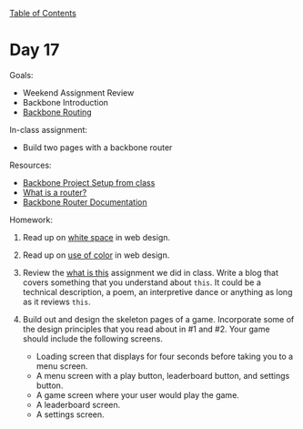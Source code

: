[Table of Contents](/README.md)

# Day 17

Goals:
* Weekend Assignment Review
* Backbone Introduction
* [Backbone Routing](https://cdnjs.com/libraries/backbone.js/tutorials/what-is-a-router)

In-class assignment:
* Build two pages with a backbone router

Resources:
* [Backbone Project Setup from class](https://github.com/TIY-Austin-Front-End-Engineering/in-class-notes/tree/master/day17/router)
* [What is a router?](http://backbonetutorials.com/what-is-a-router/)
* [Backbone Router Documentation](http://backbonejs.org/#Router)

Homework:

1. Read up on [white space](http://www.smashingmagazine.com/2014/05/16/design-principles-space-figure-ground-relationship/) in web design.

2. Read up on [use of color](http://inspectelement.com/articles/the-principles-of-good-web-design-part-3-colour/) in web design.

3. Review the [what is this](https://github.com/alarner/what-is-this) assignment we did in class. Write a blog that covers something that you understand about `this`. It could be a technical description, a poem, an interpretive dance or anything as long as it reviews `this`.

4. Build out and design the skeleton pages of a game. Incorporate some of the design principles that you read about in #1 and #2. Your game should include the following screens.
	* Loading screen that displays for four seconds before taking you to a menu screen.
	* A menu screen with a play button, leaderboard button, and settings button.
	* A game screen where your user would play the game.
	* A leaderboard screen.
	* A settings screen.